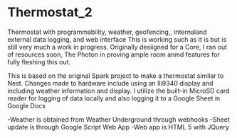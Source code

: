 # Thermostat_2
Thermostat with programmability, weather, geofencing,, internaland external data logging, and web interface
This is working such as it is but is still very much a work in progress.
Originally desiigned for a Core, I ran out of resources soon,  The Photon in proving ample room anmd features for fully fleshing this out.

This is based on the original Spark project to make a thermostat similar to Nest.
Changes made to hardware include using an Ili9340 display and including weather information and display.
I utilize the built-in MicroSD card reader for logging of data locally and also logging it to a Google Sheet in Google Docs 

  -Weather is obtained from Weather Underground through webhooks
  -Sheet update is through Google Script Web App
  -Web app is HTML 5 with JQuery
  

